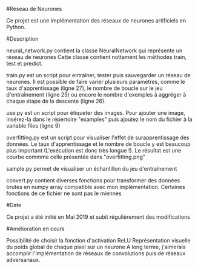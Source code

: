#Réseau de Neurones

Ce projet est une implémentation des réseaux de neurones artificiels en Python.

#Description

neural_network.py contient la classe NeuralNetwork qui représente un réseau de neurones
Cette classe contient nottament les méthodes train, test et predict.

train.py est un script pour entraîner, tester puis sauvegarder un réseau de neurones.
Il est possible de faire varier plusieurs paramètres, comme le taux d'apprentissage (ligne 27),
le nombre de boucle sur le jeu d'entraînement (ligne 25) ou encore le nombre d'exemples à aggréger à chaque étape de la descente (ligne 26).

use.py est un script pour étiqueter des images.
Pour ajouter une image, insérez-la dans le répertoire "examples"
puis ajoutez le nom du fichier à la variable files (ligne 9)

overfitting.py est un script pour visualiser l'effet de surapprentissage des données.
Le taux d'apprentissage et le nombre de boucle y est beaucoup plus important (L'exécution est donc très longue !). Le résultat est une courbe commme celle présentée dans "overfitting.png"

sample.py permet de visualiser un échantillon du jeu d'entraînement

convert.py contient diverses fonctions pour transformer des données brutes en numpy array compatible avec mon implémentation. Certaines fonctions de ce fichier ne sont pas le miennes

#Date

Ce projet a été initié en Mai 2019 et subit régulièrement des modifications

#Amélioration en cours

Possibilité de choisir la fonction d'activation ReLU
Représentation visuelle du poids global de chaque pixel sur un neurone
A long terme, j'aimerais accomplir l'implémentation de réseaux de convolutions
puis de réseaux adversariaux.

